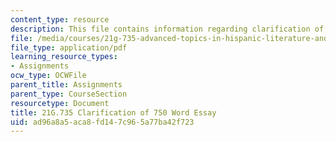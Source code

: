 ```yaml
---
content_type: resource
description: This file contains information regarding clarification of 750 word essay.
file: /media/courses/21g-735-advanced-topics-in-hispanic-literature-and-film-the-films-of-luis-bunuel-fall-2013/ad96a8a5aca8fd147c965a77ba42f723_MIT21G_735F13_essay_clari.pdf
file_type: application/pdf
learning_resource_types:
- Assignments
ocw_type: OCWFile
parent_title: Assignments
parent_type: CourseSection
resourcetype: Document
title: 21G.735 Clarification of 750 Word Essay
uid: ad96a8a5-aca8-fd14-7c96-5a77ba42f723
---
```

